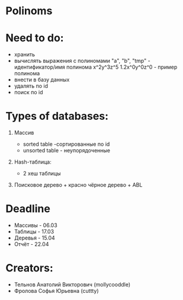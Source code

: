   # Polinoms

  # Need to do:
  + хранить
  + вычислять выражения с полиномами
	 "a", "b", "tmp" - идентификатор/имя полинома
	 x^2y^3z^5 1.2x^0y^0z^0 - пример полинома
  + внести в базу данных
  + удалять по id
  + поиск по id

  # Types of databases:
  1.  Массив
	  + sorted table -сортированные по id
	  + unsorted table - неупорядоченные

  2. Hash-таблица:
	  + 2 хеш таблицы

  3. Поисковое дерево
    + красно чёрное дерево
    + ABL

  # Deadline
  + Массивы - 06.03
  + Таблицы - 17.03
  + Деревья - 15.04
  + Отчёт - 22.04
  
  # Creators: 
  + Тельнов Анатолий Викторович (mollycooddle)
  + Фролова Софья Юрьевна (cuttty)

